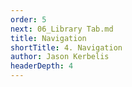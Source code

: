 ```yaml
---
order: 5
next: 06_Library Tab.md
title: Navigation
shortTitle: 4. Navigation
author: Jason Kerbelis
headerDepth: 4
---
```



<VidStack
  src="https://www.youtube.com/watch?v=r-Q4o1Jm8Jo&list=PLm1Nyfu8s-DeXpRg8B5bqnrLH7HXetzWn&index=4"
  poster="../../assets/training-videos/Navigation.jpg"
/>